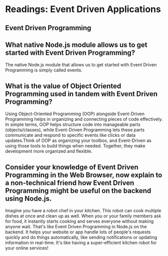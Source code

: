 # Readings: Event Driven Applications

## Event Driven Programming

## What native Node.js module allows us to get started with Event Driven Programming?

The native Node.js module that allows us to get started with Event Driven Programming is simply called events.

## What is the value of Object Oriented Programming used in tandem with Event Driven Programming?

Using Object-Oriented Programming (OOP) alongside Event-Driven Programming helps in organizing and connecting pieces of code effectively. In simple terms, OOP helps structure code into manageable parts (objects/classes), while Event-Driven Programming lets these parts communicate and respond to specific events like clicks or data updates.Think of OOP as organizing your toolbox, and Event-Driven as using those tools to build things when needed. Together, they make development more organized and flexible.

## Consider your knowledge of Event Driven Programming in the Web Browser, now explain to a non-technical friend how Event Driven Programming might be useful on the backend using Node.js.

Imagine you have a robot chef in your kitchen. This robot can cook multiple dishes at once and clean up as well. When you or your family members ask for food, it instantly starts cooking and serves everyone without making anyone wait. That's like Event Driven Programming in Node.js on the backend. It helps your website or app handle lots of people's requests quickly and do things automatically, like sending notifications or updating information in real-time. It's like having a super-efficient kitchen robot for your online services!
